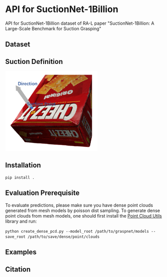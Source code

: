 # API for SuctionNet-1Billion

API for SuctionNet-1Billion dataset of RA-L paper "SuctionNet-1Billion:  A  Large-Scale  Benchmark  for  Suction  Grasping" 

## Dataset



## Suction Definition

<img src="suction_definition.jpg" style="zoom:40%" />



## Installation

`pip install .`

## Evaluation Prerequisite

To evaluate predictions, please make sure you have dense point clouds generated from mesh models by poisson dist sampling. To generate dense point clouds from mesh models, one should first install the [Point Cloud Utils](https://github.com/fwilliams/point-cloud-utils) library and run:

`python create_dense_pcd.py --model_root /path/to/graspnet/models --save_root /path/to/save/dense/point/clouds`



## Examples



## Citation


